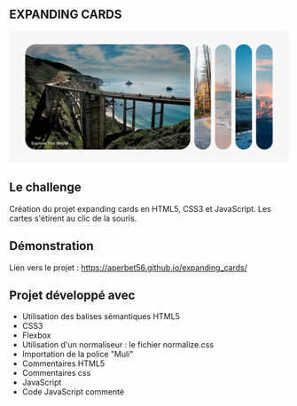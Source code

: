 ## EXPANDING CARDS

![Design preview for the project](./img/banner.png)

## Le challenge

Création du projet expanding cards en HTML5, CSS3 et JavaScript. Les cartes s'étirent au clic de la souris.

## Démonstration

Lien vers le projet : https://aperbet56.github.io/expanding_cards/

## Projet développé avec

- Utilisation des balises sémantiques HTML5
- CSS3
- Flexbox
- Utilisation d'un normaliseur : le fichier normalize.css
- Importation de la police "Muli"
- Commentaires HTML5
- Commentaires css
- JavaScript
- Code JavaScript commenté
